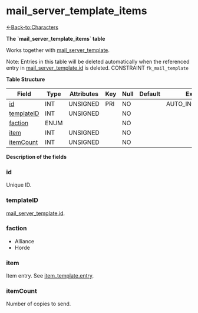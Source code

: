 # mail_server_template_items

[<-Back-to:Characters](database-characters)

**The \`mail_server_template_items\` table**

Works together with [mail_server_template](mail_server_template).

Note: Entries in this table will be deleted automatically when the referenced entry in [mail_server_template.id](mail_server_template#id) is deleted. CONSTRAINT `fk_mail_template`

**Table Structure**

| Field                     | Type | Attributes | Key | Null | Default | Extra          | Comment |
| ------------------------- | ---- | ---------- | --- | ---- | ------- | -------------- | ------- |
| [id](#id)                 | INT  | UNSIGNED   | PRI | NO   |         | AUTO_INCREMENT |         |
| [templateID](#templateid) | INT  | UNSIGNED   |     | NO   |         |                |         |
| [faction](#moneyh)        | ENUM |            |     | NO   |         |                |         |
| [item](#item)             | INT  | UNSIGNED   |     | NO   |         |                |         |
| [itemCount](#itemcount)   | INT  | UNSIGNED   |     | NO   |         |                |         |

**Description of the fields**

### id

Unique ID.

### templateID

[mail_server_template.id](mail_server_template#id).

### faction

- Alliance
- Horde

### item

Item entry. See [item_template.entry](item_template#entry).

### itemCount

Number of copies to send.

